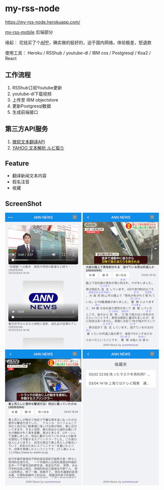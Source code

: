 # my-rss-node

https://my-rss-node.herokuapp.com/

[my-rss-mobile](https://github.com/summerscar/my-rss-mobile) 后端部分

缘起： 花钱买了个[APP](https://play.google.com/store/apps/details?id=com.eup.japanvoice&hl=en_US)，确实做的挺好的，迫于国内网络，体验极差，怒退款

使用工具： Heroku / RSShub / youtube-dl / IBM cos / Postgresql / Koa2 / React

## 工作流程

1. RSShub订阅Youtube更新
2. youtube-dl下载视频
3. 上传至 IBM objectstore
4. 更新Postgresql数据
5. 生成前端接口

## 第三方API服务

1. [微软文本翻译API](https://www.microsoft.com/zh-cn/translator/business/translator-api/)
2. [YAHOO 文本解析 ルビ振り](https://developer.yahoo.co.jp/webapi/jlp/furigana/v1/furigana.html)

## Feature

* 翻译新闻文本内容
* 假名注音
* 收藏

## ScreenShot

![](./preview/01.png)
![](./preview/02.png)
![](./preview/03.png)
![](./preview/04.png)
